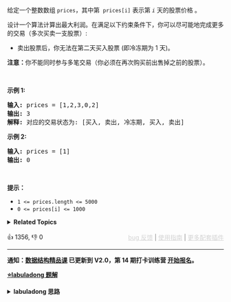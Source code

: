 <p>给定一个整数数组
 <meta charset="UTF-8" /><code>prices</code>，其中第&nbsp;<em>&nbsp;</em><code>prices[i]</code>&nbsp;表示第&nbsp;<code><em>i</em></code>&nbsp;天的股票价格 。​</p>

<p>设计一个算法计算出最大利润。在满足以下约束条件下，你可以尽可能地完成更多的交易（多次买卖一支股票）:</p>

<ul> 
 <li>卖出股票后，你无法在第二天买入股票 (即冷冻期为 1 天)。</li> 
</ul>

<p><strong>注意：</strong>你不能同时参与多笔交易（你必须在再次购买前出售掉之前的股票）。</p>

<p>&nbsp;</p>

<p><strong>示例 1:</strong></p>

<pre>
<strong>输入:</strong> prices = [1,2,3,0,2]
<strong>输出: </strong>3 
<strong>解释:</strong> 对应的交易状态为: [买入, 卖出, 冷冻期, 买入, 卖出]</pre>

<p><strong>示例 2:</strong></p>

<pre>
<strong>输入:</strong> prices = [1]
<strong>输出:</strong> 0
</pre>

<p>&nbsp;</p>

<p><strong>提示：</strong></p>

<ul> 
 <li><code>1 &lt;= prices.length &lt;= 5000</code></li> 
 <li><code>0 &lt;= prices[i] &lt;= 1000</code></li> 
</ul>

<details><summary><strong>Related Topics</strong></summary>数组 | 动态规划</details><br>

<div>👍 1356, 👎 0<span style='float: right;'><span style='color: gray;'><a href='https://github.com/labuladong/fucking-algorithm/discussions/939' target='_blank' style='color: lightgray;text-decoration: underline;'>bug 反馈</a> | <a href='https://mp.weixin.qq.com/s/NF8mmVyXVfC1ehdMOsO7Cw' target='_blank' style='color: lightgray;text-decoration: underline;'>使用指南</a> | <a href='https://labuladong.github.io/algo/images/others/%E5%85%A8%E5%AE%B6%E6%A1%B6.jpg' target='_blank' style='color: lightgray;text-decoration: underline;'>更多配套插件</a></span></span></div>

<div id="labuladong"><hr>

**通知：[数据结构精品课](https://aep.h5.xeknow.com/s/1XJHEO) 已更新到 V2.0，第 14 期打卡训练营 [开始报名](https://aep.xet.tech/s/3ts7sQ)。**



<p><strong><a href="https://labuladong.github.io/article?qno=309" target="_blank">⭐️labuladong 题解</a></strong></p>
<details><summary><strong>labuladong 思路</strong></summary>

## 基本思路

**提示：股票系列问题有共通性，但难度较大，初次接触此类问题的话很难看懂下述思路，建议直接看 [详细题解](https://labuladong.github.io/article/fname.html?fname=团灭股票问题)。**

股票系列问题状态定义：

```python
dp[i][k][0 or 1]
0 <= i <= n - 1, 1 <= k <= K
n 为天数，大 K 为交易数的上限，0 和 1 代表是否持有股票。
```

股票系列问题通用状态转移方程和 base case：

```python
状态转移方程：
dp[i][k][0] = max(dp[i-1][k][0], dp[i-1][k][1] + prices[i])
dp[i][k][1] = max(dp[i-1][k][1], dp[i-1][k-1][0] - prices[i])

base case：
dp[-1][...][0] = dp[...][0][0] = 0
dp[-1][...][1] = dp[...][0][1] = -infinity
```

特化到 `k` 无限制且包含手续费的情况，只需稍微修改 [122. 买卖股票的最佳时机 II](/problems/best-time-to-buy-and-sell-stock-ii)，每次 `sell` 之后要等一天才能继续交易。

只要把这个特点融入上一题的状态转移方程即可：

```python
dp[i][0] = max(dp[i-1][0], dp[i-1][1] + prices[i])
dp[i][1] = max(dp[i-1][1], dp[i-2][0] - prices[i])
解释：第 i 天选择 buy 的时候，要从 i-2 的状态转移，而不是 i-1。
```

当然，由于 `i - 2` 也可能小于 0，所以再添加一个 `i - 2 < 0` 的 base case，根据状态转移方程推出 base case 的具体逻辑。

详细思路解析和空间复杂度优化的解法见详细题解。

**详细题解：[一个方法团灭 LeetCode 股票买卖问题](https://labuladong.github.io/article/fname.html?fname=团灭股票问题)**

**标签：[二维动态规划](https://mp.weixin.qq.com/mp/appmsgalbum?__biz=MzAxODQxMDM0Mw==&action=getalbum&album_id=2122017695998050308)，[动态规划](https://mp.weixin.qq.com/mp/appmsgalbum?__biz=MzAxODQxMDM0Mw==&action=getalbum&album_id=1318881141113536512)**

## 解法代码

```java
class Solution {
    public int maxProfit(int[] prices) {
        int n = prices.length;
        int[][] dp = new int[n][2];
        for (int i = 0; i < n; i++) {
            if (i - 1 == -1) {
                // base case 1
                dp[i][0] = 0;
                dp[i][1] = -prices[i];
                continue;
            }
            if (i - 2 == -1) {
                // base case 2
                dp[i][0] = Math.max(dp[i - 1][0], dp[i - 1][1] + prices[i]);
                // i - 2 小于 0 时根据状态转移方程推出对应 base case
                dp[i][1] = Math.max(dp[i - 1][1], -prices[i]);
                //   dp[i][1]
                // = max(dp[i-1][1], dp[-1][0] - prices[i])
                // = max(dp[i-1][1], 0 - prices[i])
                // = max(dp[i-1][1], -prices[i])
                continue;
            }
            dp[i][0] = Math.max(dp[i - 1][0], dp[i - 1][1] + prices[i]);
            dp[i][1] = Math.max(dp[i - 1][1], dp[i - 2][0] - prices[i]);
        }
        return dp[n - 1][0];
    }
}
```

**类似题目**：
  - [121. 买卖股票的最佳时机 🟢](/problems/best-time-to-buy-and-sell-stock)
  - [122. 买卖股票的最佳时机 II 🟠](/problems/best-time-to-buy-and-sell-stock-ii)
  - [123. 买卖股票的最佳时机 III 🔴](/problems/best-time-to-buy-and-sell-stock-iii)
  - [188. 买卖股票的最佳时机 IV 🔴](/problems/best-time-to-buy-and-sell-stock-iv)
  - [714. 买卖股票的最佳时机含手续费 🟠](/problems/best-time-to-buy-and-sell-stock-with-transaction-fee)
  - [剑指 Offer 63. 股票的最大利润 🟠](/problems/gu-piao-de-zui-da-li-run-lcof)

</details>
</div>



